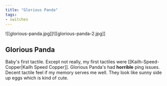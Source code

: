 ```yaml
---
title: "Glorious Panda"
tags:
- switches
---
```


![[glorious-panda.jpg]]![[glorious-panda-2.jpg]]

## Glorious Panda

Baby's first tactile. Except not really, my first tactiles were [[Kailh-Speed-Copper|Kailh Speed Copper]]. Glorious Panda's had **horrible** ping issues. Decent tactile feel if my memory serves me well. They look like sunny side up eggs which is kind of cute.
